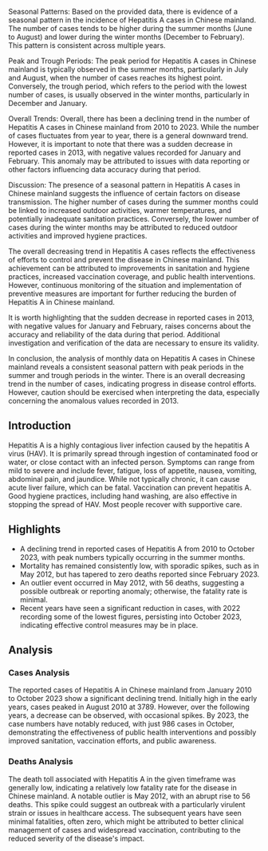 Seasonal Patterns:
Based on the provided data, there is evidence of a seasonal pattern in the incidence of Hepatitis A cases in Chinese mainland. The number of cases tends to be higher during the summer months (June to August) and lower during the winter months (December to February). This pattern is consistent across multiple years.

Peak and Trough Periods:
The peak period for Hepatitis A cases in Chinese mainland is typically observed in the summer months, particularly in July and August, when the number of cases reaches its highest point. Conversely, the trough period, which refers to the period with the lowest number of cases, is usually observed in the winter months, particularly in December and January.

Overall Trends:
Overall, there has been a declining trend in the number of Hepatitis A cases in Chinese mainland from 2010 to 2023. While the number of cases fluctuates from year to year, there is a general downward trend. However, it is important to note that there was a sudden decrease in reported cases in 2013, with negative values recorded for January and February. This anomaly may be attributed to issues with data reporting or other factors influencing data accuracy during that period.

Discussion:
The presence of a seasonal pattern in Hepatitis A cases in Chinese mainland suggests the influence of certain factors on disease transmission. The higher number of cases during the summer months could be linked to increased outdoor activities, warmer temperatures, and potentially inadequate sanitation practices. Conversely, the lower number of cases during the winter months may be attributed to reduced outdoor activities and improved hygiene practices.

The overall decreasing trend in Hepatitis A cases reflects the effectiveness of efforts to control and prevent the disease in Chinese mainland. This achievement can be attributed to improvements in sanitation and hygiene practices, increased vaccination coverage, and public health interventions. However, continuous monitoring of the situation and implementation of preventive measures are important for further reducing the burden of Hepatitis A in Chinese mainland.

It is worth highlighting that the sudden decrease in reported cases in 2013, with negative values for January and February, raises concerns about the accuracy and reliability of the data during that period. Additional investigation and verification of the data are necessary to ensure its validity.

In conclusion, the analysis of monthly data on Hepatitis A cases in Chinese mainland reveals a consistent seasonal pattern with peak periods in the summer and trough periods in the winter. There is an overall decreasing trend in the number of cases, indicating progress in disease control efforts. However, caution should be exercised when interpreting the data, especially concerning the anomalous values recorded in 2013.

## Introduction

Hepatitis A is a highly contagious liver infection caused by the hepatitis A virus (HAV). It is primarily spread through ingestion of contaminated food or water, or close contact with an infected person. Symptoms can range from mild to severe and include fever, fatigue, loss of appetite, nausea, vomiting, abdominal pain, and jaundice. While not typically chronic, it can cause acute liver failure, which can be fatal. Vaccination can prevent hepatitis A. Good hygiene practices, including hand washing, are also effective in stopping the spread of HAV. Most people recover with supportive care.

## Highlights

- A declining trend in reported cases of Hepatitis A from 2010 to October 2023, with peak numbers typically occurring in the summer months. <br/>
- Mortality has remained consistently low, with sporadic spikes, such as in May 2012, but has tapered to zero deaths reported since February 2023. <br/>
- An outlier event occurred in May 2012, with 56 deaths, suggesting a possible outbreak or reporting anomaly; otherwise, the fatality rate is minimal. <br/>
- Recent years have seen a significant reduction in cases, with 2022 recording some of the lowest figures, persisting into October 2023, indicating effective control measures may be in place. <br/>

## Analysis

### Cases Analysis

The reported cases of Hepatitis A in Chinese mainland from January 2010 to October 2023 show a significant declining trend. Initially high in the early years, cases peaked in August 2010 at 3789. However, over the following years, a decrease can be observed, with occasional spikes. By 2023, the case numbers have notably reduced, with just 986 cases in October, demonstrating the effectiveness of public health interventions and possibly improved sanitation, vaccination efforts, and public awareness.

### Deaths Analysis

The death toll associated with Hepatitis A in the given timeframe was generally low, indicating a relatively low fatality rate for the disease in Chinese mainland. A notable outlier is May 2012, with an abrupt rise to 56 deaths. This spike could suggest an outbreak with a particularly virulent strain or issues in healthcare access. The subsequent years have seen minimal fatalities, often zero, which might be attributed to better clinical management of cases and widespread vaccination, contributing to the reduced severity of the disease's impact.
